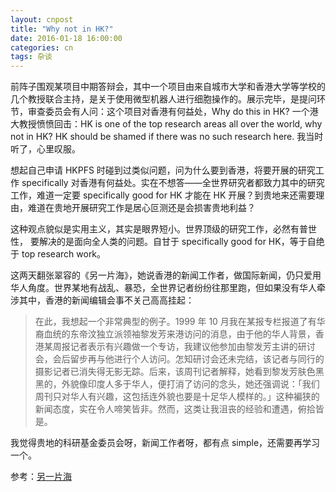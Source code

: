 ```yaml
---
layout: cnpost
title: "Why not in HK?"
date: 2016-01-18 16:00:00
categories: cn
tags: 杂谈
---
```



前阵子围观某项目中期答辩会，其中一个项目由来自城市大学和香港大学等学校的几个教授联合主持，是关于使用微型机器人进行细胞操作的。展示完毕，是提问环节，审查委员会有人问：这个项目对香港有何益处，Why do this in HK? 一个港大教授愤愤回击：HK is one of the top research areas all over the world, why not in HK? HK should be shamed if there was no such research here. 我当时听了，心里叹服。

想起自己申请 HKPFS 时碰到过类似问题，问为什么要到香港，将要开展的研究工作 specifically 对香港有何益处。实在不想答——全世界研究者都致力其中的研究工作，难道一定要 specifically good for HK 才能在 HK 开展？到贵地来还需要理由，难道在贵地开展研究工作是居心叵测还是会损害贵地利益？

这种观点貌似是实用主义，其实是眼界短小。世界顶级的研究工作，必然有普世性， 要解决的是面向全人类的问题。自甘于 specifically good for HK，等于自绝于 top research work。

这两天翻张翠容的《另一片海》，她说香港的新闻工作者，做国际新闻，仍只爱用华人角度。世界某地有战乱、暴恐，全世界记者纷纷往那里跑，但如果没有华人牵涉其中，香港的新闻编辑会事不关己高高挂起：

> 在此，我想起一个非常典型的例子。1999 年 10 月我在某报专栏报道了有华裔血统的东帝汶独立派领袖黎发芳来港访问的消息，由于他的华人背景，香港某周报记者表示有兴趣做一个专访，我建议他参加由黎发芳主讲的研讨会，会后留步再与他进行个人访问。怎知研讨会还未完结，该记者与同行的摄影记者已消失得无影无踪。后来，该周刊记者解释，她看到黎发芳肤色黑黑的，外貌像印度人多于华人，便打消了访问的念头，她还强调说：「我们周刊只对华人有兴趣，这包括连外貌也要是十足华人模样的。」这种褊狭的新闻态度，实在令人啼笑皆非。然而，这类让我沮丧的经验和遭遇，俯拾皆是。

我觉得贵地的科研基金委员会呀，新闻工作者呀，都有点 simple，还需要再学习一个。

参考：[另一片海](https://book.douban.com/subject/25908569/)
